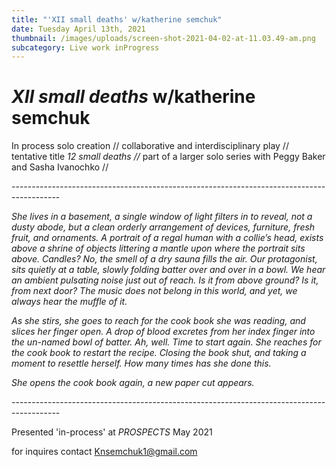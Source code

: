 ```yaml
---
title: "'XII small deaths' w/katherine semchuk"
date: Tuesday April 13th, 2021
thumbnail: /images/uploads/screen-shot-2021-04-02-at-11.03.49-am.png
subcategory: Live work inProgress
---
```

# *XII small deaths* w/katherine semchuk

In process solo creation // collaborative and interdisciplinary play // tentative title *12 small deaths //* part of a larger solo series with Peggy Baker and Sasha Ivanochko //

\------------------------------------------------------------------------------------------

*She lives in a basement, a single window of light filters in to reveal, not a dusty abode, but a clean orderly arrangement of devices, furniture, fresh fruit, and ornaments. A portrait of a regal human with a collie’s head, exists above a shrine of objects littering a mantle upon where the portrait sits above. Candles? No, the smell of a dry sauna fills the air. Our protagonist, sits quietly at a table, slowly folding batter over and over in a bowl. We hear an ambient pulsating noise just out of reach. Is it from above ground? Is it, from next door? The music does not belong in this world, and yet, we always hear the muffle of it.* 

*As she stirs, she goes to reach for the cook book she was reading, and slices her finger open. A drop of blood excretes from her index finger into the un-named bowl of batter. Ah, well. Time to start again. She reaches for the cook book to restart the recipe. Closing the book shut, and taking a moment to resettle herself. How many times has she done this.* 

*She opens the cook book again, a new paper cut appears.*

\------------------------------------------------------------------------------------------

Presented 'in-process' at *PROSPECTS* May 2021

for inquires contact [Knsemchuk1@gmail.com](mailto:Knsemchuk1@gmail.com)